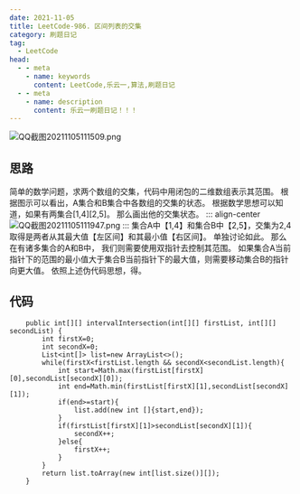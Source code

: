 ```yaml
---
date: 2021-11-05
title: LeetCode-986. 区间列表的交集
category: 刷题日记
tag:
  - LeetCode
head:
  - - meta
    - name: keywords
      content: LeetCode,乐云一,算法,刷题日记
  - - meta
    - name: description
      content: 乐云一刷题日记！！！
---
```

![QQ截图20211105111509.png](https://leyunone-img.oss-cn-hangzhou.aliyuncs.com/image/2021-11-05/QQ截图20211105111509.png)
## 思路
简单的数学问题，求两个数组的交集，代码中用闭包的二维数组表示其范围。
根据图示可以看出，A集合和B集合中各数组的交集的状态。
根据数学思想可以知道，如果有两集合[1,4][2,5]。
那么画出他的交集状态。
::: align-center
  ![QQ截图20211105111947.png](https://leyunone-img.oss-cn-hangzhou.aliyuncs.com/image/2021-11-05/QQ截图20211105111947.png)
:::
集合A中【1,4】和集合B中【2,5】，交集为2,4
取得是两者从其最大值【左区间】和其最小值【右区间】。
单独讨论如此。
那么在有诸多集合的A和B中，
我们则需要使用双指针去控制其范围。
如果集合A当前指针下的范围的最小值大于集合B当前指针下的最大值，则需要移动集合B的指针向更大值。
依照上述伪代码思想，得。
## 代码
```
    public int[][] intervalIntersection(int[][] firstList, int[][] secondList) {
        int firstX=0;
        int secondX=0;
        List<int[]> list=new ArrayList<>();
        while(firstX<firstList.length && secondX<secondList.length){
            int start=Math.max(firstList[firstX][0],secondList[secondX][0]);
            int end=Math.min(firstList[firstX][1],secondList[secondX][1]);
            if(end>=start){
                list.add(new int []{start,end});
            }
            if(firstList[firstX][1]>secondList[secondX][1]){
                secondX++;
            }else{
                firstX++;
            }
        }
        return list.toArray(new int[list.size()][]);
    }
```

